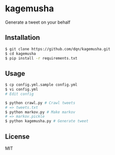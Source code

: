 # kagemusha

Generate a tweet on your behalf

## Installation

```bash
$ git clone https://github.com/dqn/kagemusha.git
$ cd kagemusha
$ pip install -r requirements.txt
```

## Usage

```bash
$ cp config.yml.sample config.yml
$ vi config.yml
# Edit config
```

```bash
$ python crawl.py # Crawl tweets
# => tweets.txt
$ python markov.py # Make markov
# => markov.pickle
$ python kagemusha.py # Generate tweet
```

## License

MIT
